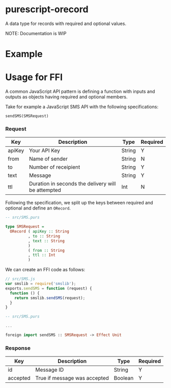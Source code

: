 # purescript-orecord

A data type for records with required and optional values.

NOTE: Documentation is WIP

# Example

# Usage for FFI

A common JavaScript API pattern is defining a function with inputs and outputs as objects having required and optional members.

Take for example a JavaScript SMS API with the following specifications:

`sendSMS(SMSRequest)`

### Request
| Key | Description | Type | Required |
| --- | --- | --- | --- |
| apiKey | Your API Key | String | Y |
| from | Name of sender | String | N |
| to | Number of receipient | String | Y |
| text | Message  | String | Y |
| ttl | Duration in seconds the delivery will be attempted | Int | N |

Following the specification, we split up the keys between required and optional and define an `ORecord`.

```purescript
-- src/SMS.purs

type SMSRequest =
  ORecord ( apiKey :: String
          , to :: String
          , text :: String
          )
          ( from :: String
          , ttl :: Int
          )
```

We can create an FFI code as follows:

```js
// src/SMS.js
var smslib = require('smslib');
exports.sendSMS = function (request) {
  function () {
    return smslib.sendSMS(request);
  }
}

```

```purescript
-- src/SMS.purs

...

foreign import sendSMS :: SMSRequest -> Effect Unit
```

### Response
| Key | Description | Type | Required |
| --- | --- | --- | --- |
| id | Message ID | String | Y |
| accepted | True if message was accepted | Boolean | Y |
